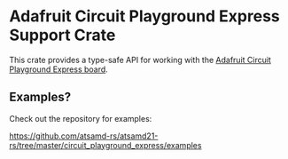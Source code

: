 # Adafruit Circuit Playground Express Support Crate

This crate provides a type-safe API for working with the [Adafruit Circuit Playground Express
board](https://www.adafruit.com/product/3333).

## Examples?

Check out the repository for examples:

https://github.com/atsamd-rs/atsamd21-rs/tree/master/circuit_playground_express/examples
